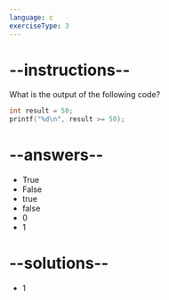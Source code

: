 ```yaml
---
language: c
exerciseType: 3
---
```


# --instructions--

What is the output of the following code?
```c
int result = 50;
printf("%d\n", result >= 50);
```

# --answers--

- True
- False
- true
- false
- 0
- 1

# --solutions--

- 1
